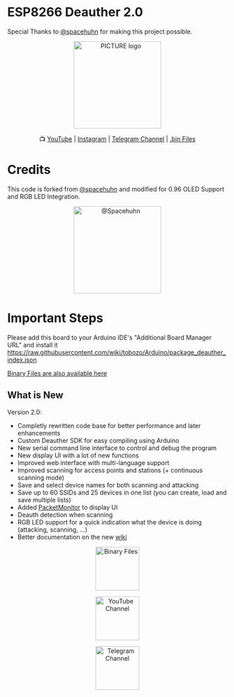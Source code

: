 # ESP8266 Deauther 2.0

Special Thanks to <a href="https://github.com/spacehuhn">@spacehuhn</a> for making this project possible.

<p align="center"><img alt="PICTURE logo" src="https://raw.githubusercontent.com/wiki/spacehuhn/esp8266_deauther/img/deauther_logo.png" width="200"></p>


<p align="center"> 
 📺 <a href="https://www.youtube.com/capstv">YouTube</a>
| <a href="https://instagram.com/capstv.yt">Instagram</a>
| <a href="https://t.me/caps_tv">Telegram Channel</a>
| <a href="https://raw.githubusercontent.com/pranaovs/Deauther_0.96-inch-OLED_RGB-LED/master/Bin_files/esp8266_deauther.ino.nodemcu.bin">.bin Files</a>
<br>

# Credits

This code is forked from <a href="https://github.com/spacehuhn">@spacehuhn</a> and modified for 0.96 OLED Support and RGB LED Integration.

<a href="https://github.com/spacehuhn"><p align="center"><img alt="@Spacehuhn" src="https://avatars0.githubusercontent.com/u/3826044?s=400&u=3d23938d052e229bd41931a9f2647a767a24d59e&v=4" width=200></p></a>


# Important Steps
Please add this board to your Arduino IDE's "Additional Board Manager URL" and install it https://raw.githubusercontent.com/wiki/tobozo/Arduino/package_deauther_index.json

<a href="https://raw.githubusercontent.com/pranaovs/Deauther_0.96-inch-OLED_RGB-LED/master/Bin_files/esp8266_deauther.ino.nodemcu.bin">Binary Files are also available here</a>

## What is New

Version 2.0:
- Completly rewritten code base for better performance and later enhancements
- Custom Deauther SDK for easy compiling using Arduino
- New serial command line interface to control and debug the program
- New display UI with a lot of new functions
- Improved web interface with multi-language support
- Improved scanning for access points and stations (+ continuous scanning mode)
- Save and select device names for both scanning and attacking
- Save up to 60 SSIDs and 25 devices in one list (you can create, load and save multiple lists)
- Added [PacketMonitor](https://github.com/spacehuhn/PacketMonitor) to display UI
- Deauth detection when scanning
- RGB LED support for a quick indication what the device is doing (attacking, scanning, ...)
- Better documentation on the new [wiki](https://github.com/spacehuhn/esp8266_deauther/wiki)


<a href="https://raw.githubusercontent.com/pranaovs/Deauther_0.96-inch-OLED_RGB-LED/master/Bin_files/esp8266_deauther.ino.nodemcu.bin"><p align="center"><img alt="Binary Files" src="https://raw.githubusercontent.com/pranaovs/Deauther_0.96-inch-OLED_RGB-LED/master/images/bin.png" width="100"></p></a>

<a href="https://www.youtube.com/capstv"><p align="center"><img alt="YouTube Channel" src="https://raw.githubusercontent.com/pranaovs/Deauther_0.96-inch-OLED_RGB-LED/master/images/youtube.jpg" width="100"></p></a>

<a href="https://t.me/caps_tv"><p align="center"><img alt="Telegram Channel" src="https://raw.githubusercontent.com/pranaovs/Deauther_0.96-inch-OLED_RGB-LED/master/images/telegram.jpg" width="100"></p></a>
